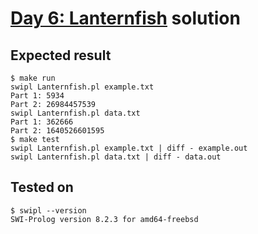 # [Day 6: Lanternfish](https://adventofcode.com/2021/day/6) solution

## Expected result
```
$ make run
swipl Lanternfish.pl example.txt
Part 1: 5934
Part 2: 26984457539
swipl Lanternfish.pl data.txt
Part 1: 362666
Part 2: 1640526601595
$ make test
swipl Lanternfish.pl example.txt | diff - example.out
swipl Lanternfish.pl data.txt | diff - data.out
```

## Tested on
```
$ swipl --version
SWI-Prolog version 8.2.3 for amd64-freebsd
```
